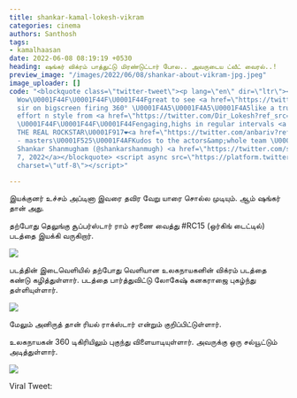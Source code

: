 ```yaml
---
title: shankar-kamal-lokesh-vikram
categories: cinema
authors: Santhosh
tags:
- kamalhaasan
date: 2022-06-08 08:19:19 +0530
heading: ஷங்கர் விக்ரம் பாத்துட்டு மிரண்டுட்டார் போல.. அவருடைய ட்வீட் வைரல்..!
preview_image: "/images/2022/06/08/shankar-about-vikram-jpg.jpeg"
image_uploader: []
code: "<blockquote class=\"twitter-tweet\"><p lang=\"en\" dir=\"ltr\"><a href=\"https://twitter.com/hashtag/vikram?src=hash&amp;ref_src=twsrc%5Etfw\">#vikram</a>
  Wow\U0001F44F\U0001F44F\U0001F44Fgreat to see <a href=\"https://twitter.com/ikamalhaasan?ref_src=twsrc%5Etfw\">@ikamalhaasan</a>
  sir on bigscreen firing 360° \U0001F4A5\U0001F4A5\U0001F4A5like a true LEGEND\U0001FAE1.TREMENDOUS
  effort n style from <a href=\"https://twitter.com/Dir_Lokesh?ref_src=twsrc%5Etfw\">@Dir_Lokesh</a>
  \U0001F44F\U0001F44F\U0001F44Fengaging,highs in regular intervals <a href=\"https://twitter.com/anirudhofficial?ref_src=twsrc%5Etfw\">@anirudhofficial</a>
  THE REAL ROCKSTAR\U0001F917❤️<a href=\"https://twitter.com/anbariv?ref_src=twsrc%5Etfw\">@anbariv</a>
  - masters\U0001F525\U0001F4AFKudos to the actors&amp;whole team \U0001F64C\U0001F64F</p>&mdash;
  Shankar Shanmugham (@shankarshanmugh) <a href=\"https://twitter.com/shankarshanmugh/status/1534219471375593472?ref_src=twsrc%5Etfw\">June
  7, 2022</a></blockquote> <script async src=\"https://platform.twitter.com/widgets.js\"
  charset=\"utf-8\"></script>"

---
```

இயக்குனர் உச்சம் அப்டினா இவரை தவிர வேறு யாரை சொல்ல முடியும். ஆம் ஷங்கர் தான் அது.

தற்போது தெலுங்கு சூப்பர்ஸ்டார் ராம் சரணை வைத்து #RC15 (ஒர்கிங் டைட்டில்) படத்தை இயக்கி வருகிறார்.

![](/images/2022/06/08/kamal-vikram-shankar-2-jpg.jpeg)

படத்தின் இடைவெளியில் தற்போது வெளியான உலகநாயகனின் விக்ரம் படத்தை கண்டு கழித்துள்ளார். படத்தை பார்த்துவிட்டு லோகேஷ் கனகராஜை புகழ்ந்து தள்ளியுள்ளார்.

![](/images/2022/06/08/kamal-vikram-shankar-1-jpg.jpeg)

மேலும் அனிருத் தான்  ரியல் ராக்ஸ்டார் என்றும் குறிப்பிட்டுள்ளார்.

உலகநாயகன் 360 டிகிரியிலும் புகுந்து விளையாடியுள்ளார். அவருக்கு ஒரு சல்யூட்டும் அடித்துள்ளார்.

![](/images/2022/06/08/kamal-vikram-shankar-3-jpg.jpeg)

Viral Tweet:
